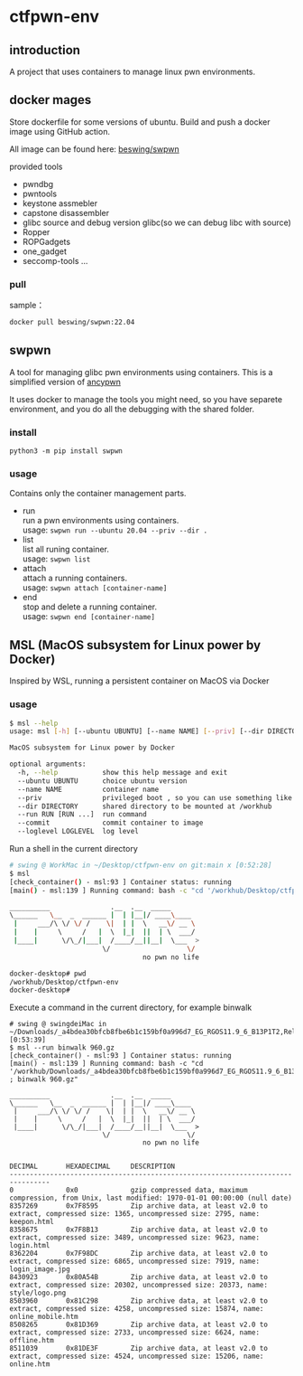 # ctfpwn-env
## introduction
A project that uses containers to manage linux pwn environments.

## docker mages

Store dockerfile for some versions of ubuntu.
Build and push a docker image using GitHub action.

All image can be found here: [beswing/swpwn](https://hub.docker.com/repository/docker/beswing/swpwn)

provided tools

- pwndbg
- pwntools
- keystone assmebler
- capstone disassembler
- glibc source and debug version glibc(so we can debug libc with source)
- Ropper
- ROPGadgets
- one_gadget
- seccomp-tools
...

### pull
sample：

```bash
docker pull beswing/swpwn:22.04
```

## swpwn
A tool for managing glibc pwn environments using containers. This is a simplified version of [ancypwn](https://github.com/Escapingbug/ancypwn)

It uses docker to manage the tools you might need, so you have separete environment, and you do all the debugging with the shared folder.


### install

`python3 -m pip install swpwn` 

### usage

Contains only the container management parts.
- run     
  run a pwn environments using containers.  
  usage:  `swpwn run --ubuntu 20.04 --priv --dir .` 
- list    
  list all runing container.                
  usage:  `swpwn list`
- attach  
  attach a running containers.              
  usage:  `swpwn attach [container-name]` 
- end     
  stop and delete a running container.      
  usage:  `swpwn end [container-name]`  

## MSL (MacOS subsystem for Linux power by Docker)
Inspired by WSL, running a persistent container on MacOS via Docker

### usage
```bash
$ msl --help
usage: msl [-h] [--ubuntu UBUNTU] [--name NAME] [--priv] [--dir DIRECTORY] [--run RUN [RUN ...]] [--commit] [--loglevel LOGLEVEL]

MacOS subsystem for Linux power by Docker

optional arguments:
  -h, --help           show this help message and exit
  --ubuntu UBUNTU      choice ubuntu version
  --name NAME          container name
  --priv               privileged boot , so you can use something like kvm
  --dir DIRECTORY      shared directory to be mounted at /workhub
  --run RUN [RUN ...]  run command
  --commit             commit container to image
  --loglevel LOGLEVEL  log level

```

Run a shell in the current directory
```bash
# swing @ WorkMac in ~/Desktop/ctfpwn-env on git:main x [0:52:28]
$ msl
[check_container() - msl:93 ] Container status: running
[main() - msl:139 ] Running command: bash -c "cd '/workhub/Desktop/ctfpwn-env' ; zsh"

__________               .__  .__  _____
\______   \__  _  ______ |  | |__|/ ____\____
 |     ___/\ \/ \/ /    \|  | |  \   __\/ __ \
 |    |     \     /   |  \  |_|  ||  | \  ___/
 |____|      \/\_/|___|  /____/__||__|  \___  >
                       \/                   \/
                                 no pwn no life

docker-desktop# pwd
/workhub/Desktop/ctfpwn-env
docker-desktop#
```
Execute a command in the current directory, for example binwalk
```
# swing @ swingdeiMac in ~/Downloads/_a4bdea30bfcb8fbe6b1c159bf0a996d7_EG_RGOS11.9_6_B13P1T2,Release_09132119_.bin.extracted [0:53:39]
$ msl --run binwalk 960.gz
[check_container() - msl:93 ] Container status: running
[main() - msl:139 ] Running command: bash -c "cd '/workhub/Downloads/_a4bdea30bfcb8fbe6b1c159bf0a996d7_EG_RGOS11.9_6_B13P1T2,Release_09132119_.bin.extracted' ; binwalk 960.gz"

__________               .__  .__  _____
\______   \__  _  ______ |  | |__|/ ____\____
 |     ___/\ \/ \/ /    \|  | |  \   __\/ __ \
 |    |     \     /   |  \  |_|  ||  | \  ___/
 |____|      \/\_/|___|  /____/__||__|  \___  >
                       \/                   \/
                                 no pwn no life


DECIMAL       HEXADECIMAL     DESCRIPTION
--------------------------------------------------------------------------------
0             0x0             gzip compressed data, maximum compression, from Unix, last modified: 1970-01-01 00:00:00 (null date)
8357269       0x7F8595        Zip archive data, at least v2.0 to extract, compressed size: 1365, uncompressed size: 2795, name: keepon.html
8358675       0x7F8B13        Zip archive data, at least v2.0 to extract, compressed size: 3489, uncompressed size: 9623, name: login.html
8362204       0x7F98DC        Zip archive data, at least v2.0 to extract, compressed size: 6865, uncompressed size: 7919, name: login_image.jpg
8430923       0x80A54B        Zip archive data, at least v2.0 to extract, compressed size: 20302, uncompressed size: 20373, name: style/logo.png
8503960       0x81C298        Zip archive data, at least v2.0 to extract, compressed size: 4258, uncompressed size: 15874, name: online_mobile.htm
8508265       0x81D369        Zip archive data, at least v2.0 to extract, compressed size: 2733, uncompressed size: 6624, name: offline.htm
8511039       0x81DE3F        Zip archive data, at least v2.0 to extract, compressed size: 4524, uncompressed size: 15206, name: online.htm
```

